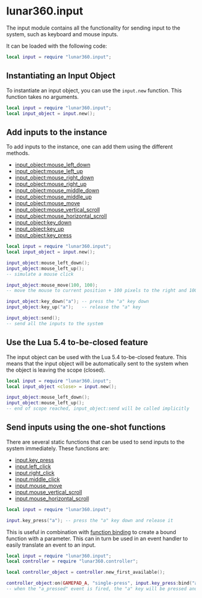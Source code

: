 # lunar360.input 

The input module contains all the functionality for sending input to the system, such as keyboard and mouse inputs.

It can be loaded with the following code:

```lua
local input = require "lunar360.input";
```

## Instantiating an Input Object

To instantiate an input object, you can use the `input.new` function. This function takes no arguments.

```lua
local input = require "lunar360.input";
local input_object = input.new();
```

## Add inputs to the instance

To add inputs to the instance, one can add them using the different methods. 

- [input_object:mouse_left_down](/api/modules/input/mouse_left_down.md)
- [input_object:mouse_left_up](/api/modules/input/mouse_left_up.md)
- [input_object:mouse_right_down](/api/modules/input/mouse_right_down.md)
- [input_object:mouse_right_up](/api/modules/input/mouse_right_up.md)
- [input_object:mouse_middle_down](/api/modules/input/mouse_middle_down.md)
- [input_object:mouse_middle_up](/api/modules/input/mouse_middle_up.md)
- [input_object:mouse_move](/api/modules/input/mouse_move.md)
- [input_object:mouse_vertical_scroll](/api/modules/input/mouse_vertical_scroll.md)
- [input_object:mouse_horizontal_scroll](/api/modules/input/mouse_horizontal_scroll.md)
- [input_object:key_down](/api/modules/input/key_down.md)
- [input_object:key_up](/api/modules/input/key_up.md)
- [input_object:key_press](/api/modules/input/key_press.md)

```lua
local input = require "lunar360.input";
local input_object = input.new();

input_object:mouse_left_down();
input_object:mouse_left_up();
-- simulate a mouse click

input_object:mouse_move(100, 100);
-- move the mouse to current position + 100 pixels to the right and 100 pixels down

input_object:key_down("a"); -- press the "a" key down
input_object:key_up("a");   -- release the "a" key

input_object:send();
-- send all the inputs to the system
```

## Use the Lua 5.4 to-be-closed feature

The input object can be used with the Lua 5.4 to-be-closed feature. This means that the input object will be automatically sent to the system when the object is leaving the scope (closed).

```lua 
local input = require "lunar360.input";
local input_object <close> = input.new();

input_object:mouse_left_down();
input_object:mouse_left_up();
-- end of scope reached, input_object:send will be called implicitly
```

## Send inputs using the one-shot functions

There are several static functions that can be used to send inputs to the system immediately. These functions are:

- [input.key_press](/api/modules/input/quick_key_press.md)
- [input.left_click](/api/modules/input/quick_left_click.md)
- [input.right_click](/api/modules/input/quick_right_click.md)
- [input.middle_click](/api/modules/input/quick_middle_click.md)
- [input.mouse_move](/api/modules/input/quick_mouse_move.md)
- [input.mouse_vertical_scroll](/api/modules/input/quick_mouse_vertical_scroll.md)
- [input.mouse_horizontal_scroll](/api/modules/input/quick_mouse_horizontal_scroll.md)

```lua
local input = require "lunar360.input";

input.key_press("a"); -- press the "a" key down and release it
```

This is useful in combination with [function binding](/api/bind.md) to create a bound function with a parameter. 
This can in turn be used in an event handler to easily translate an event to an input.

```lua
local input = require "lunar360.input";
local controller = require "lunar360.controller";

local controller_object = controller.new_first_available();

controller_object:on(GAMEPAD_A, "single-press", input.key_press:bind("a"));
-- when the "a_pressed" event is fired, the "a" key will be pressed and released
```